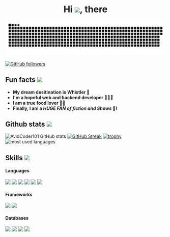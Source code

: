 <div align="center">
<h1 align="center">Hi <img width="35" src="https://media.tenor.com/dx2-6zNmU5UAAAAi/%E3%83%80%E3%83%B3%E3%82%B9-%E3%82%84%E3%81%BB%E3%83%BC.gif">, there</h1>
</div>

<div align="center">
  <a href="https://github.com/ydeng11/ydeng11/">
  <img  src="https://raw.githubusercontent.com/ydeng11/generate-snake-game-action/3e89fef170f50338cc059f887acaa9e76619ecdc/github-contribution-grid-snake.svg"
       alt="snake" /></a>
</div>

[![GitHub followers](https://img.shields.io/github/followers/AvidCoder101.svg?style=social&label=Followers)](https://github.com/AvidCoder101?tab=followers)

## Fun facts <img src="https://media.giphy.com/media/iY8CRBdQXODJSCERIr/giphy.gif" width="30px">&nbsp; 

-  **My dream desitination is Whistler 🎿**
-  **I'm a hopeful web and backend developer 👩🏻‍💻**
-  **I am a true food lover 👨‍🍳**
-  **Finally, I am a ***HUGE FAN of fiction and Shows*** 📖!**

## Github stats <img src="https://media.giphy.com/media/iY8CRBdQXODJSCERIr/giphy.gif" width="30px">&nbsp; 

![AvidCoder101 GitHub stats](https://github-readme-stats.vercel.app/api?username=ydeng11&show_icons=true) 
[![GitHub Streak](https://github-readme-streak-stats.herokuapp.com/?user=ydeng11)](https://git.io/streak-stats)
[![trophy](https://github-profile-trophy.vercel.app/?username=ydeng11)](https://github.com/ryo-ma/github-profile-trophy)
<img alt="most used languages" width="350px" src="https://github-readme-stats.vercel.app/api/top-langs/?username=ydeng11&count_private=true&layout=compact&border_radius=8&langs_count=10&hide=hack,swift,kotlin,objective-c"/>

## Skills <img src="https://media.giphy.com/media/iY8CRBdQXODJSCERIr/giphy.gif" width="30px">&nbsp; 

<h4> Languages </h4>
<span> 
  <img src="https://img.shields.io/badge/HTML5-E34F26?style=for-the-badge&logo=html5&logoColor=white">
  <img src="https://img.shields.io/badge/CSS3-1572B6?style=for-the-badge&logo=css3&logoColor=white">
  <img src="https://img.shields.io/badge/JavaScript-F7DF1E?style=for-the-badge&logo=javascript&logoColor=white">
  <img src="https://img.shields.io/badge/typescript-%23007ACC.svg?style=for-the-badge&logo=typescript&logoColor=white">
  <img src="https://img.shields.io/badge/Java-ED8B00?style=for-the-badge&logo=java&logoColor=white">
  <img src="https://img.shields.io/badge/python-3670A0?style=for-the-badge&logo=python&logoColor=white">
</span>

<h4> Frameworks </h4>
<span>
  <img src="https://img.shields.io/badge/quarkus-%234794EB.svg?style=for-the-badge&logo=quarkus&logoColor=white">
  <img src="https://img.shields.io/badge/react-%2320232a.svg?style=for-the-badge&logo=react&logoColor=%2361DAFB">
</span>

<h4> Databases </h4>
<span>
  <img src="https://img.shields.io/badge/MySQL-00000F?style=for-the-badge&logo=mysql&logoColor=white">
  <img src="https://img.shields.io/badge/SQLite-07405E?style=for-the-badge&logo=sqlite&logoColor=white">
  <img src="https://img.shields.io/badge/MongoDB-4EA94B?style=for-the-badge&logo=mongodb&logoColor=white">
  <img src="https://img.shields.io/badge/Amazon%20DynamoDB-4053D6?style=for-the-badge&logo=Amazon%20DynamoDB&logoColor=white">
</span>
